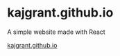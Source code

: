 # kajgrant.github.io

A simple website made with React

[kajgrant.github.io](https://kajgrant.github.io/)
